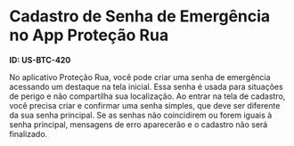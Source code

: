 # Cadastro de Senha de Emergência no App Proteção Rua

**ID: US-BTC-420**

No aplicativo Proteção Rua, você pode criar uma senha de emergência acessando um destaque na tela inicial. Essa senha é usada para situações de perigo e não compartilha sua localização. Ao entrar na tela de cadastro, você precisa criar e confirmar uma senha simples, que deve ser diferente da sua senha principal. Se as senhas não coincidirem ou forem iguais à senha principal, mensagens de erro aparecerão e o cadastro não será finalizado.